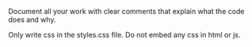 Document all your work with clear comments that explain what the code does and why.

Only write css in the styles.css file. Do not embed any css in html or js.